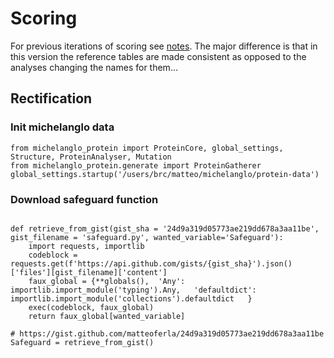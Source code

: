 # Scoring

For previous iterations of scoring see [notes](notes).
The major difference is that in this version the reference tables are made consistent
as opposed to the analyses changing the names for them...

## Rectification

### Init michelanglo data

```python3
from michelanglo_protein import ProteinCore, global_settings, Structure, ProteinAnalyser, Mutation
from michelanglo_protein.generate import ProteinGatherer
global_settings.startup('/users/brc/matteo/michelanglo/protein-data')

```
### Download safeguard function
```

def retrieve_from_gist(gist_sha = '24d9a319d05773ae219dd678a3aa11be', gist_filename = 'safeguard.py', wanted_variable='Safeguard'):
    import requests, importlib
    codeblock = requests.get(f'https://api.github.com/gists/{gist_sha}').json()['files'][gist_filename]['content']
    faux_global = {**globals(),  'Any': importlib.import_module('typing').Any,   'defaultdict': importlib.import_module('collections').defaultdict   }
    exec(codeblock, faux_global)
    return faux_global[wanted_variable]

# https://gist.github.com/matteoferla/24d9a319d05773ae219dd678a3aa11be
Safeguard = retrieve_from_gist()
```